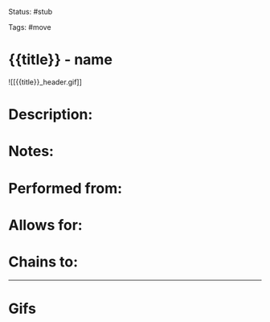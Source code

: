 Status: #stub

Tags: #move

# {{title}} - name
![[{{title}}_header.gif]]
# Description:


# Notes:


# Performed from:


# Allows for:


# Chains to:


___
# Gifs
